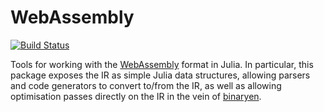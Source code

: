 # WebAssembly

[![Build Status](https://travis-ci.org/MikeInnes/WebAssembly.jl.svg?branch=master)](https://travis-ci.org/MikeInnes/WebAssembly.jl)

Tools for working with the [WebAssembly](http://webassembly.org/) format in Julia. In particular, this package exposes the IR as simple Julia data structures, allowing parsers and code generators to convert to/from the IR, as well as allowing optimisation passes directly on the IR in the vein of [binaryen](https://github.com/WebAssembly/binaryen).
